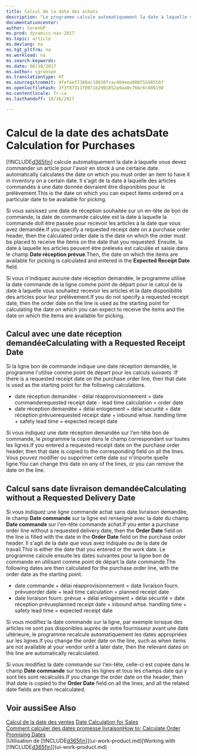 ```yaml
---
title: Calcul de la date des achats
description: "Le programme calcule automatiquement la date à laquelle vous devez commander un article pour l'avoir en inventaire à une certaine date. Il s'agit de la date à laquelle des articles commandés à une date donnée devraient être disponibles pour le prélèvement."
documentationcenter: 
author: SorenGP
ms.prod: dynamics-nav-2017
ms.topic: article
ms.devlang: na
ms.tgt_pltfrm: na
ms.workload: na
ms.search.keywords: 
ms.date: 08/10/2017
ms.author: sgroespe
ms.translationtype: HT
ms.sourcegitcommit: 4fefaef7380ac10836fcac404eea006f55d8556f
ms.openlocfilehash: 3f3f87311f0971b2901852a9aa0c766c6c806190
ms.contentlocale: fr-ca
ms.lasthandoff: 10/16/2017

---
```

# <a name="date-calculation-for-purchases"></a><span data-ttu-id="b2f6f-104">Calcul de la date des achats</span><span class="sxs-lookup"><span data-stu-id="b2f6f-104">Date Calculation for Purchases</span></span>
[!INCLUDE[d365fin](includes/d365fin_md.md)]<span data-ttu-id="b2f6f-105"> calcule automatiquement la date à laquelle vous devez commander un article pour l'avoir en stock à une certaine date.</span><span class="sxs-lookup"><span data-stu-id="b2f6f-105"> automatically calculates the date on which you must order an item to have it in inventory on a certain date.</span></span> <span data-ttu-id="b2f6f-106">Il s'agit de la date à laquelle des articles commandés à une date donnée devraient être disponibles pour le prélèvement.</span><span class="sxs-lookup"><span data-stu-id="b2f6f-106">This is the date on which you can expect items ordered on a particular date to be available for picking.</span></span>  

<span data-ttu-id="b2f6f-107">Si vous saisissez une date de réception souhaitée sur un en-tête de bon de commande, la date de commande calculée est la date à laquelle la commande doit être passée pour recevoir les articles à la date que vous avez demandée.</span><span class="sxs-lookup"><span data-stu-id="b2f6f-107">If you specify a requested receipt date on a purchase order header, then the calculated order date is the date on which the order must be placed to receive the items on the date that you requested.</span></span> <span data-ttu-id="b2f6f-108">Ensuite, la date à laquelle les articles peuvent être prélevés est calculée et saisie dans le champ **Date réception prévue**.</span><span class="sxs-lookup"><span data-stu-id="b2f6f-108">Then, the date on which the items are available for picking is calculated and entered in the **Expected Receipt Date** field.</span></span>  

<span data-ttu-id="b2f6f-109">Si vous n'indiquez aucune date réception demandée, le programme utilise la date commande de la ligne comme point de départ pour le calcul de la date à laquelle vous souhaitez recevoir les articles et la date disponibilité des articles pour leur prélèvement.</span><span class="sxs-lookup"><span data-stu-id="b2f6f-109">If you do not specify a requested receipt date, then the order date on the line is used as the starting point for calculating the date on which you can expect to receive the items and the date on which the items are available for picking.</span></span>  

## <a name="calculating-with-a-requested-receipt-date"></a><span data-ttu-id="b2f6f-110">Calcul avec une date réception demandée</span><span class="sxs-lookup"><span data-stu-id="b2f6f-110">Calculating with a Requested Receipt Date</span></span>  
<span data-ttu-id="b2f6f-111">Si la ligne bon de commande indique une date réception demandée, le programme l'utilise comme point de départ pour les calculs suivants :</span><span class="sxs-lookup"><span data-stu-id="b2f6f-111">If there is a requested receipt date on the purchase order line, then that date is used as the starting point for the following calculations.</span></span>  

- <span data-ttu-id="b2f6f-112">date réception demandée - délai réapprovisionnement = date commande</span><span class="sxs-lookup"><span data-stu-id="b2f6f-112">requested receipt date - lead time calculation = order date</span></span>  
- <span data-ttu-id="b2f6f-113">date réception demandée + délai enlogement + délai sécurité = date réception prévue</span><span class="sxs-lookup"><span data-stu-id="b2f6f-113">requested receipt date + inbound whse. handling time + safety lead time = expected receipt date</span></span>  

<span data-ttu-id="b2f6f-114">Si vous indiquez une date réception demandée sur l'en-tête bon de commande, le programme la copie dans le champ correspondant sur toutes les lignes.</span><span class="sxs-lookup"><span data-stu-id="b2f6f-114">If you entered a requested receipt date on the purchase order header, then that date is copied to the corresponding field on all the lines.</span></span> <span data-ttu-id="b2f6f-115">Vous pouvez modifier ou supprimer cette date sur n'importe quelle ligne.</span><span class="sxs-lookup"><span data-stu-id="b2f6f-115">You can change this date on any of the lines, or you can remove the date on the line.</span></span>  

## <a name="calculating-without-a-requested-delivery-date"></a><span data-ttu-id="b2f6f-116">Calcul sans date livraison demandée</span><span class="sxs-lookup"><span data-stu-id="b2f6f-116">Calculating without a Requested Delivery Date</span></span>  
<span data-ttu-id="b2f6f-117">Si vous indiquez une ligne commande achat sans date livraison demandée, le champ **Date commande** sur la ligne est renseigné avec la date du champ **Date commande** sur l'en\-tête commande achat.</span><span class="sxs-lookup"><span data-stu-id="b2f6f-117">If you enter a purchase order line without a requested delivery date, then the **Order Date** field on the line is filled with the date in the **Order Date** field on the purchase order header.</span></span> <span data-ttu-id="b2f6f-118">Il s'agit de la date que vous avez indiquée ou de la date de travail.</span><span class="sxs-lookup"><span data-stu-id="b2f6f-118">This is either the date that you entered or the work date.</span></span> <span data-ttu-id="b2f6f-119">Le programme calcule ensuite les dates suivantes pour la ligne bon de commande en utilisant comme point de départ la date commande.</span><span class="sxs-lookup"><span data-stu-id="b2f6f-119">The following dates are then calculated for the purchase order line, with the order date as the starting point.</span></span>  

- <span data-ttu-id="b2f6f-120">date commande + délai réapprovisionnement = date livraison fourn. prévue</span><span class="sxs-lookup"><span data-stu-id="b2f6f-120">order date + lead time calculation = planned receipt date</span></span>  
- <span data-ttu-id="b2f6f-121">date livraison fourn. prévue + délai enlogement + délai sécurité = date réception prévue</span><span class="sxs-lookup"><span data-stu-id="b2f6f-121">planned receipt date + inbound whse. handling time + safety lead time = expected receipt date</span></span>  

<span data-ttu-id="b2f6f-122">Si vous modifiez la date commande sur la ligne, par exemple lorsque des articles ne sont pas disponibles auprès de votre fournisseur avant une date ultérieure, le programme recalcule automatiquement les dates appropriées sur les lignes.</span><span class="sxs-lookup"><span data-stu-id="b2f6f-122">If you change the order date on the line, such as when items are not available at your vendor until a later date, then the relevant dates on the line are automatically recalculated.</span></span>  

<span data-ttu-id="b2f6f-123">Si vous modifiez la date commande sur l'en\-tête, celle\-ci est copiée dans le champ **Date commande** sur toutes les lignes et tous les champs date qui y sont liés sont recalculés.</span><span class="sxs-lookup"><span data-stu-id="b2f6f-123">If you change the order date on the header, then that date is copied to the **Order Date** field on all the lines, and all the related date fields are then recalculated.</span></span>  

## <a name="see-also"></a><span data-ttu-id="b2f6f-124">Voir aussi</span><span class="sxs-lookup"><span data-stu-id="b2f6f-124">See Also</span></span>  
 <span data-ttu-id="b2f6f-125">[Calcul de la date des ventes](sales-date-calculation-for-sales.md) </span><span class="sxs-lookup"><span data-stu-id="b2f6f-125">[Date Calculation for Sales](sales-date-calculation-for-sales.md) </span></span>  
 [<span data-ttu-id="b2f6f-126">Comment calculer des dates promesse livraison</span><span class="sxs-lookup"><span data-stu-id="b2f6f-126">How to: Calculate Order Promising Dates</span></span>](sales-how-to-calculate-order-promising-dates.md)  
 <span data-ttu-id="b2f6f-127">[Utilisation de [!INCLUDE[d365fin](includes/d365fin_md.md)]](ui-work-product.md)</span><span class="sxs-lookup"><span data-stu-id="b2f6f-127">[Working with [!INCLUDE[d365fin](includes/d365fin_md.md)]](ui-work-product.md)</span></span>

